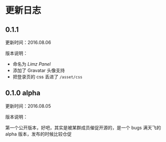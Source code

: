 # 更新日志

## 0.1.1

更新时间：2016.08.06

版本说明：

* 命名为 _Limz Panel_
* 添加了 Gravatar 头像支持
* 把登录页的 css 丢进了 `/asset/css`

## 0.1.0 alpha

更新时间：2016.08.05

版本说明：

第一个公开版本，好吧，其实是被某群成员催促开源的，是一个 bugs 满天飞的 alpha 版本，发布的时候比较仓促